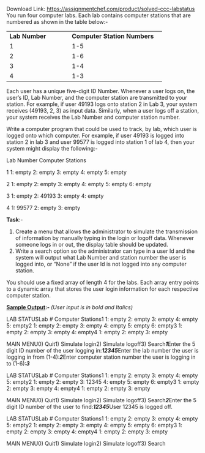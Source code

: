 Download Link: https://assignmentchef.com/product/solved-ccc-labstatus
<br>
You run four computer labs. Each lab contains computer stations that are numbered as shown in the table below:-

<table width="389">

 <tbody>

  <tr>

   <td width="147"><strong>Lab Number</strong></td>

   <td width="228"><strong>Computer Station Numbers</strong></td>

  </tr>

  <tr>

   <td width="147">1</td>

   <td width="228">1-5</td>

  </tr>

  <tr>

   <td width="147">2</td>

   <td width="228">1-6</td>

  </tr>

  <tr>

   <td width="147">3</td>

   <td width="228">1-4</td>

  </tr>

  <tr>

   <td width="147">4</td>

   <td width="228">1-3</td>

  </tr>

 </tbody>

</table>

Each user has a unique five-digit ID Number. Whenever a user logs on, the user’s ID, Lab Number, and the computer station are transmitted to your station. For example, if user 49193 logs onto station 2 in Lab 3, your system receives (49193, 2, 3) as input data. Similarly, when a user logs off a station, your system receives the Lab Number and computer station number.

Write a computer program that could be used to track, by lab, which user is logged onto which computer. For example, if user 49193 is logged into station 2 in lab 3 and user 99577 is logged into station 1 of lab 4, then your system might display the following:-

Lab Number        Computer Stations

1                          1: empty  2: empty  3: empty  4: empty  5: empty

2                          1: empty  2: empty  3: empty  4: empty  5: empty  6: empty

3                          1: empty  2: 49193  3: empty  4: empty

4                          1: 99577  2: empty  3: empty

<strong>Task</strong>:-

<ol>

 <li>Create a menu that allows the administrator to simulate the transmission of information by manually typing in the login or logoff data. Whenever someone logs in or out, the display table should be updated.</li>

 <li>Write a search option so the administrator can type in a user Id and the system will output what Lab Number and station number the user is logged into, or “None” if the user Id is not logged into any computer station.</li>

</ol>

You should use a fixed array of length 4 for the labs. Each array entry points to a dynamic array that stores the user login information for each respective computer station.

<strong><u>Sample Output</u></strong><strong>:- </strong><em>(User input is in bold and Italics)</em>

LAB STATUSLab # Computer Stations1 1: empty 2: empty 3: empty 4: empty 5: empty2 1: empty 2: empty 3: empty 4: empty 5: empty 6: empty3 1: empty 2: empty 3: empty 4: empty4 1: empty 2: empty 3: empty

MAIN MENU0) Quit1) Simulate login2) Simulate logoff3) Search<strong><em>1</em></strong>Enter the 5 digit ID number of the user logging in:<strong><em>12345</em></strong>Enter the lab number the user is logging in from (1-4):<strong><em>2</em></strong>Enter computer station number the user is logging in to (1-6):<strong><em>3</em></strong>

LAB STATUSLab # Computer Stations1 1: empty 2: empty 3: empty 4: empty 5: empty2 1: empty 2: empty 3: 12345 4: empty 5: empty 6: empty3 1: empty 2: empty 3: empty 4: empty4 1: empty 2: empty 3: empty

MAIN MENU0) Quit1) Simulate login2) Simulate logoff3) Search<strong><em>2</em></strong>Enter the 5 digit ID number of the user to find:<strong><em>12345</em></strong>User 12345 is logged off.

LAB STATUSLab # Computer Stations1 1: empty 2: empty 3: empty 4: empty 5: empty2 1: empty 2: empty 3: empty 4: empty 5: empty 6: empty3 1: empty 2: empty 3: empty 4: empty4 1: empty 2: empty 3: empty

MAIN MENU0) Quit1) Simulate login2) Simulate logoff3) Search


